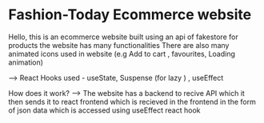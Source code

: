 # Fashion-Today Ecommerce website 
Hello, this is an ecommerce website built using an api of fakestore for products the website has many functionalities There are also many animated icons used in website (e.g Add to cart , favourites, Loading animation)


--> React Hooks used - useState, Suspense (for lazy ) , useEffect


How does it work?
--> The website has a backend to recive API which it then sends it to react frontend which is recieved in the frontend in the form of json data which is accessed using useEffect react hook 


